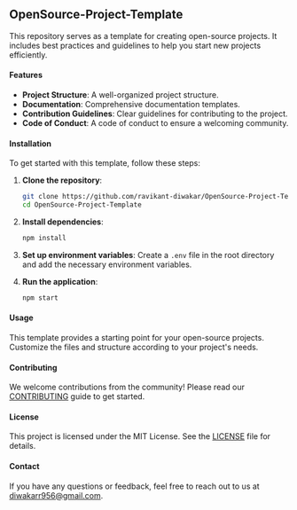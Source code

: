 ## OpenSource-Project-Template

This repository serves as a template for creating open-source projects. It includes best practices and guidelines to help you start new projects efficiently.

#### Features

- **Project Structure**: A well-organized project structure.
- **Documentation**: Comprehensive documentation templates.
- **Contribution Guidelines**: Clear guidelines for contributing to the project.
- **Code of Conduct**: A code of conduct to ensure a welcoming community.

#### Installation

To get started with this template, follow these steps:

1. **Clone the repository**:
    ```bash
    git clone https://github.com/ravikant-diwakar/OpenSource-Project-Template.git
    cd OpenSource-Project-Template
    ```

2. **Install dependencies**:
    ```bash
    npm install
    ```

3. **Set up environment variables**:
    Create a `.env` file in the root directory and add the necessary environment variables.

4. **Run the application**:
    ```bash
    npm start
    ```

#### Usage

This template provides a starting point for your open-source projects. Customize the files and structure according to your project's needs.

#### Contributing

We welcome contributions from the community! Please read our [CONTRIBUTING](CONTRIBUTING.md) guide to get started.

#### License

This project is licensed under the MIT License. See the [LICENSE](LICENSE) file for details.

#### Contact

If you have any questions or feedback, feel free to reach out to us at [diwakarr956@gmail.com](diwakarr956@gmail.com).

